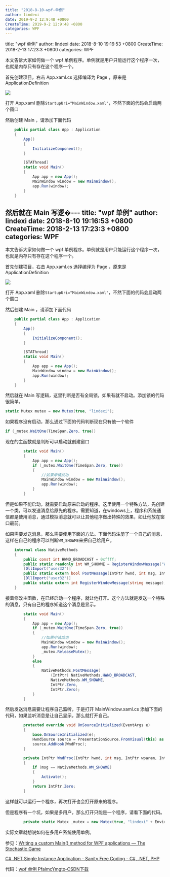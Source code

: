 ```yaml
---
title: "2018-8-10-wpf-单例"
author: lindexi
date: 2019-9-2 12:9:48 +0800
CreateTime: 2019-9-2 12:9:48 +0800
categories: WPF
---
```


title: "wpf 单例"
author: lindexi
date: 2018-8-10 19:16:53 +0800
CreateTime: 2018-2-13 17:23:3 +0800
categories: WPF

<!--more-->



本文告诉大家如何做一个 wpf 单例程序。单例就是用户只能运行这个程序一次，也就是内存只有存在这个程序一个。

<!--more-->



<!-- csdn -->

首先创建项目，右击 App.xaml.cs 选择编译为 Page ，原来是 ApplicationDefinition

![](http://image.acmx.xyz/34fdad35-5dfe-a75b-2b4b-8c5e313038e2%2F20171019201545.jpg)

打开 App.xaml 删除`StartupUri="MainWindow.xaml"`，不然下面的代码会启动两个窗口

然后创建 Main ，请添加下面代码

```csharp
    public partial class App : Application
    {
        App()
        {
            InitializeComponent();
        }

        [STAThread]
        static void Main()
        {
            App app = new App();
            MainWindow window = new MainWindow();
            app.Run(window);
        }
    }
```

然后就在 Main 写逻�---
title: "wpf 单例"
author: lindexi
date: 2018-8-10 19:16:53 +0800
CreateTime: 2018-2-13 17:23:3 +0800
categories: WPF
---

本文告诉大家如何做一个 wpf 单例程序。单例就是用户只能运行这个程序一次，也就是内存只有存在这个程序一个。

<!--more-->



<!-- csdn -->

首先创建项目，右击 App.xaml.cs 选择编译为 Page ，原来是 ApplicationDefinition

![](http://image.acmx.xyz/34fdad35-5dfe-a75b-2b4b-8c5e313038e2%2F20171019201545.jpg)

打开 App.xaml 删除`StartupUri="MainWindow.xaml"`，不然下面的代码会启动两个窗口

然后创建 Main ，请添加下面代码

```csharp
    public partial class App : Application
    {
        App()
        {
            InitializeComponent();
        }

        [STAThread]
        static void Main()
        {
            App app = new App();
            MainWindow window = new MainWindow();
            app.Run(window);
        }
    }
```

然后就在 Main 写逻辑，这里判断是否有全局锁，如果有就不启动。添加锁的代码很简单。

```csharp
static Mutex mutex = new Mutex(true, "lindexi");
```

如果程序没有启动，那么通过下面的代码判断现在只有他一个软件

```csharp
if (_mutex.WaitOne(TimeSpan.Zero, true))
```

现在的主函数就是判断可以启动就创建窗口

```csharp
        static void Main()
        {
            App app = new App();
            if (_mutex.WaitOne(TimeSpan.Zero, true))
            {
                //如果申请成功
                MainWindow window = new MainWindow();
                app.Run(window);
            }
        }
```

但是如果不能启动，就需要启动原来启动的程序。这里使用一个特殊方法，先创建一个类，可以发送消息给原先的程序。需要知道，在windows上，程序和系统通信都是使用消息，通过模拟消息就可以让其他程序做出特殊的效果，如让他放在窗口最前。

如果需要发送消息，那么需要使用下面的方法。下面代码注册了一个自己的消息，这样在自己的程序可以判断`WM_SHOWME`来把自己给用户。

```csharp
    internal class NativeMethods
    {
        public const int HWND_BROADCAST = 0xffff;
        public static readonly int WM_SHOWME = RegisterWindowMessage("WM_SHOWME");
        [DllImport("user32")]
        public static extern bool PostMessage(IntPtr hwnd, int msg, IntPtr wparam, IntPtr lparam);
        [DllImport("user32")]
        public static extern int RegisterWindowMessage(string message);
    }
```

接着修改主函数，在已经启动一个程序，就让他打开。这个方法就是发送一个特殊的消息，只有自己的程序知道这个消息是显示。

```csharp
        static void Main()
        {
            App app = new App();
            if (_mutex.WaitOne(TimeSpan.Zero, true))
            {
                //如果申请成功
                MainWindow window = new MainWindow();
                app.Run(window);
                _mutex.ReleaseMutex();
            }
            else
            {
                NativeMethods.PostMessage(
                    (IntPtr) NativeMethods.HWND_BROADCAST,
                    NativeMethods.WM_SHOWME,
                    IntPtr.Zero,
                    IntPtr.Zero);
            }
        }
```

然后发送消息需要让程序自己监听，于是打开 MainWindow.xaml.cs 添加下面的代码，如果监听消息是让自己显示，那么就打开自己。

```csharp
        protected override void OnSourceInitialized(EventArgs e)
        {
            base.OnSourceInitialized(e);
            HwndSource source = PresentationSource.FromVisual(this) as HwndSource;
            source.AddHook(WndProc);
        }

        private IntPtr WndProc(IntPtr hwnd, int msg, IntPtr wparam, IntPtr lparam, ref bool handled)
        {
            if (msg == NativeMethods.WM_SHOWME)
            {
                Activate();
            }
            return IntPtr.Zero;
        }
```

这样就可以运行一个程序，再次打开也会打开原来的程序。

但是程序有一个坑，如果是多用户，那么打开只能是一个程序，请看下面的代码。

```csharp
        private static Mutex _mutex = new Mutex(true, "lindexi" + Environment.UserName);

```

实际文章就想说如何在多用户系统使用单例。

参见：[Writing a custom Main() method for WPF applications — The Stochastic Game](https://ludovic.chabant.com/devblog/2010/04/20/writing-a-custom-main-method-for-wpf-applications/ )

[C# .NET Single Instance Application - Sanity Free Coding - C#, .NET, PHP](http://sanity-free.org/143/csharp_dotnet_single_instance_application.html )

代码：[wpf 单例 PfalmcYmgtx-CSDN下载](http://download.csdn.net/download/lindexi_gd/10030684 )

